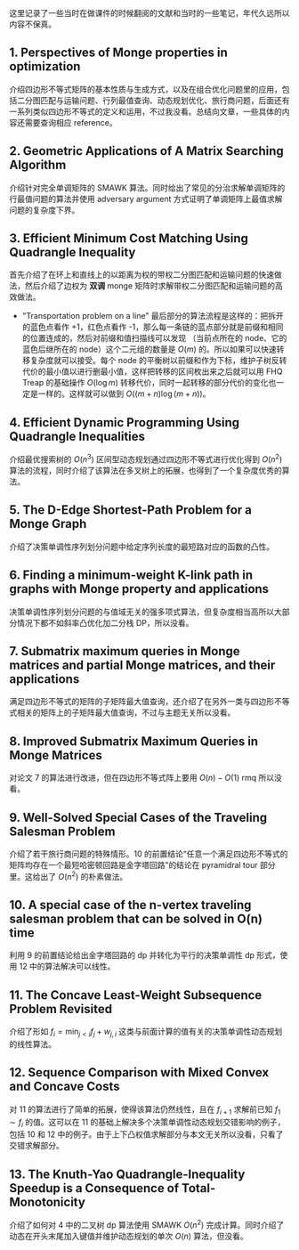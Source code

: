 这里记录了一些当时在做课件的时候翻阅的文献和当时的一些笔记，年代久远所以内容不保真。

## 1. Perspectives of Monge properties in optimization

介绍四边形不等式矩阵的基本性质与生成方式，以及在组合优化问题里的应用，包括二分图匹配与运输问题、行列最值查询、动态规划优化、旅行商问题，后面还有一系列类似四边形不等式的定义和运用，不过我没看。总结向文章，一些具体的内容还需要查询相应 reference。

## 2. Geometric Applications of A Matrix Searching Algorithm

介绍针对完全单调矩阵的 SMAWK 算法。同时给出了常见的分治求解单调矩阵的行最值问题的算法并使用 adversary argument 方式证明了单调矩阵上最值求解问题的复杂度下界。

## 3. Efficient Minimum Cost Matching Using Quadrangle Inequality

首先介绍了在环上和直线上的以距离为权的带权二分图匹配和运输问题的快速做法，然后介绍了边权为 **双调** monge 矩阵时求解带权二分图匹配和运输问题的高效做法。

- "Transportation problem on a line" 最后部分的算法流程是这样的：把拆开的蓝色点看作 +1，红色点看作 -1，那么每一条链的蓝点部分就是前缀和相同的位置连成的，然后对前缀和值扫描线可以发现 （当前点所在的 node、它的蓝色后继所在的 node）这个二元组的数量是 $O(m)$ 的。所以如果可以快速转移复杂度就可以接受。每个 node 的平衡树以前缀和作为下标，维护子树反转代价的最小值以进行删最小值，这样把转移的区间枚出来之后就可以用 FHQ Treap 的基础操作 $O(\log m)$ 转移代价，同时一起转移的部分代价的变化也一定是一样的。这样就可以做到 $O((m+n) \log (m+n))$。

## 4. Efficient Dynamic Programming Using Quadrangle Inequalities

介绍最优搜索树的 $O(n^3)$ 区间型动态规划通过四边形不等式进行优化得到 $O(n^2)$ 算法的流程，同时介绍了该算法在多叉树上的拓展，也得到了一个复杂度优秀的算法。

## 5. The D-Edge Shortest-Path Problem for a Monge Graph

介绍了决策单调性序列划分问题中给定序列长度的最短路对应的函数的凸性。

## 6. Finding a minimum-weight K-link path in graphs with Monge property and applications

决策单调性序列划分问题的与值域无关的强多项式算法，但复杂度相当高所以大部分情况下都不如斜率凸优化加二分栈 DP，所以没看。

## 7. Submatrix maximum queries in Monge matrices and partial Monge matrices, and their applications

满足四边形不等式的矩阵的子矩阵最大值查询，还介绍了在另外一类与四边形不等式相关的矩阵上的子矩阵最大值查询，不过与主题无关所以没看。

## 8. Improved Submatrix Maximum Queries in Monge Matrices

对论文 7 的算法进行改进，但在四边形不等式阵上要用 $O(n)-O(1)$ rmq 所以没看。

## 9. Well-Solved Special Cases of the Traveling Salesman Problem

介绍了若干旅行商问题的特殊情形。10 的前置结论“任意一个满足四边形不等式的矩阵均存在一个最短哈密顿回路是金字塔回路”的结论在 pyramidral tour 部分里。这给出了 $O(n^2)$ 的朴素做法。

## 10. A special case of the n-vertex traveling salesman problem that can be solved in O(n) time

利用 9 的前置结论给出金字塔回路的 dp 并转化为平行的决策单调性 dp 形式，使用 12 中的算法解决可以线性。

## 11. The Concave Least-Weight Subsequence Problem Revisited

介绍了形如 $f_i = \min_{j<i} f_j+w_{j,i}$ 这类与前面计算的值有关的决策单调性动态规划的线性算法。

## 12. Sequence Comparison with Mixed Convex and Concave Costs

对 11 的算法进行了简单的拓展，使得该算法仍然线性，且在 $f_{i+1}$ 求解前已知 $f_1 \sim f_i$ 的值。这可以在 11 的基础上解决多个决策单调性动态规划交错影响的例子，包括 10 和 12 中的例子。由于上下凸权值求解部分与本文无关所以没看，只看了交错求解部分。

## 13. The Knuth-Yao Quadrangle-Inequality Speedup is a Consequence of Total-Monotonicity

介绍了如何对 4 中的二叉树 dp 算法使用 SMAWK $O(n^2)$ 完成计算。同时介绍了动态在开头末尾加入键值并维护动态规划的单次 $O(n)$ 算法，但没看。